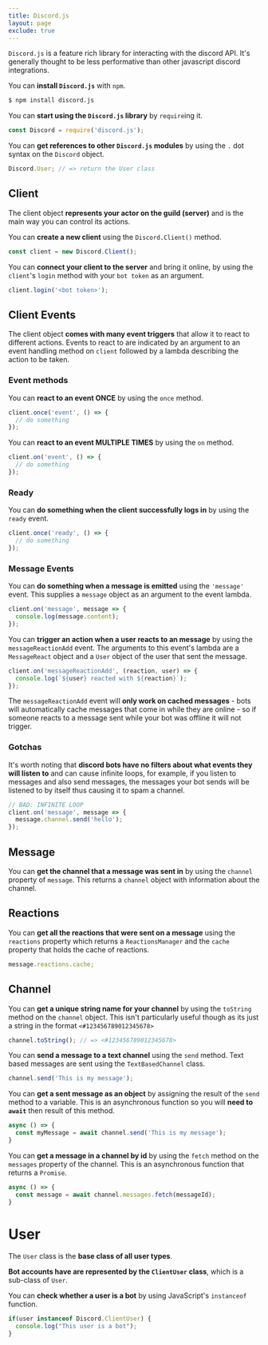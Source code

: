 ```yaml
---
title: Discord.js
layout: page
exclude: true
---
```


`Discord.js` is a feature rich library for interacting with the discord API. It's generally thought to be less performative than other javascript discord integrations.

You can **install `Discord.js`** with `npm`.
```bash
$ npm install discord.js
```

You can **start using the `Discord.js` library** by `require`ing it.
```js
const Discord = require('discord.js');
```

You can **get references to other `Discord.js` modules** by using the `.` dot syntax on the `Discord` object.
```js
Discord.User; // => return the User class
```

## Client

The client object **represents your actor on the guild (server)** and is the main way you can control its actions.

You can **create a new client** using the `Discord.Client()` method.
```js
const client = new Discord.Client();
```

You can **connect your client to the server** and bring it online, by using the `client`'s `login` method with your `bot token` as an argument.
```js
client.login('<bot token>');
```

## Client Events

The client object **comes with many event triggers** that allow it to react to different actions. Events to react to are indicated by an argument to an event handling method on `client` followed by a lambda describing the action to be taken.

### Event methods

You can **react to an event ONCE** by using the `once` method.
```js
client.once('event', () => {
  // do something
});
```

You can **react to an event MULTIPLE TIMES** by using the `on` method.
```js
client.on('event', () => {
  // do something
});
```

### Ready

You can **do something when the client successfully logs in** by using the `ready` event.
```js
client.once('ready', () => {
  // do something
});
```

### Message Events

You can **do something when a message is emitted** using the `'message'` event. This supplies a `message` object as an argument to the event lambda.
```js
client.on('message', message => {
  console.log(message.content);
});
```

You can **trigger an action when a user reacts to an message** by using the `messageReactionAdd` event. The arguments to this event's lambda are a `MessageReact` object and a `User` object of the user that sent the message.
```js
client.on('messageReactionAdd', (reaction, user) => {
  console.log(`${user} reacted with ${reaction}`);
});
```

The `messageReactionAdd` event will **only work on cached messages** - bots will automatically cache messages that come in while they are online - so if someone reacts to a message sent while your bot was offline it will not trigger.

### Gotchas

It's worth noting that **discord bots have no filters about what events they will listen to** and can cause infinite loops, for example, if you listen to messages and also send messages, the messages your bot sends will be listened to by itself thus causing it to spam a channel.
```js
// BAD: INFINITE LOOP
client.on('message', message => {
  message.channel.send('hello');
});
```

## Message

You can **get the channel that a message was sent in** by using the `channel` property of `message`. This returns a `channel` object with information about the channel.

## Reactions

You can **get all the reactions that were sent on a message** using the `reactions` property which returns a `ReactionsManager` and the `cache` property that holds the cache of reactions.
```js
message.reactions.cache;
```

## Channel

You can **get a unique string name for your channel** by using the `toString` method on the `channel` object. This isn't particularly useful though as its just a string in the format `<#123456789012345678>`
```js
channel.toString(); // => <#123456789012345678>
```

You can **send a message to a text channel** using the `send` method. Text based messages are sent using the `TextBasedChannel` class.
```js
channel.send('This is my message');
```

You can **get a sent message as an object** by assigning the result of the `send` method to a variable. This is an asynchronous function so you will **need to `await`** then result of this method.
```js
async () => {
  const myMessage = await channel.send('This is my message');
}
```

You can **get a message in a channel by id** by using the `fetch` method on the `messages` property of the channel. This is an asynchronous function that returns a `Promise`.
```js
async () => {
  const message = await channel.messages.fetch(messageId);
}
```

# User

The `User` class is the **base class of all user types**.

**Bot accounts have are represented by the `ClientUser` class**, which is a sub-class of `User`.

You can **check whether a user is a bot** by using JavaScript's `instanceof` function. 
```js
if(user instanceof Discord.ClientUser) {
  console.log("This user is a bot");
}
```

<!--stackedit_data:
eyJoaXN0b3J5IjpbLTExODU0MTEyNjEsLTEzODY0NDAzMiwtMT
czMDI2NDk4MCwtNTQ3MTIzNTI0LC0xNTc3OTQ2OTQwLDc3NDE0
OTI0NSwxNzEzMjAwMzIyLDkzMTUxOTU5MiwxNzY5OTQ2MDE1LC
0xOTUwNzMyMzQ2LC0xMzYwNzExMjE4XX0=
-->